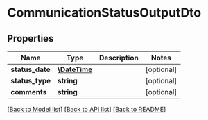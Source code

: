 # CommunicationStatusOutputDto

## Properties
Name | Type | Description | Notes
------------ | ------------- | ------------- | -------------
**status_date** | [**\DateTime**](\DateTime.md) |  | [optional] 
**status_type** | **string** |  | [optional] 
**comments** | **string** |  | [optional] 

[[Back to Model list]](../README.md#documentation-for-models) [[Back to API list]](../README.md#documentation-for-api-endpoints) [[Back to README]](../README.md)



